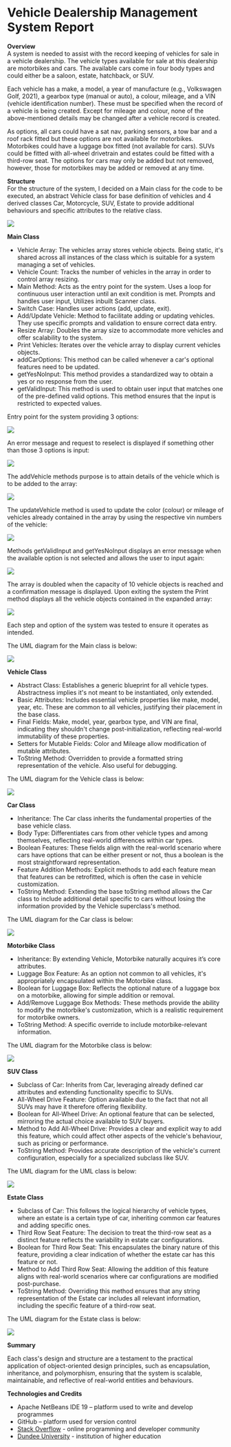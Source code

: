 # Vehicle Dealership Management System Report

<strong>Overview</strong><br>
A system is needed to assist with the record keeping of vehicles for sale in a vehicle dealership. The vehicle types available for sale at this dealership are motorbikes and cars. The available cars come in four body types and could either be a saloon, estate, hatchback, or SUV. 

Each vehicle has a make, a model, a year of manufacture (e.g., Volkswagen Golf, 2021), a gearbox type (manual or auto), a colour, mileage, and a VIN (vehicle identification number). These must be specified when the record of a vehicle is being created. Except for mileage and colour, none of the above-mentioned details may be changed after a vehicle record is created. 

As options, all cars could have a sat nav, parking sensors, a tow bar and a roof rack fitted but these options are not available for motorbikes. Motorbikes could have a luggage box fitted (not available for cars). SUVs could be fitted with all-wheel drivetrain and estates could be fitted with a third-row seat. The options for cars may only be added but not removed, however, those for motorbikes may be added or removed at any time.

<strong>Structure</strong><br>
For the structure of the system, I decided on a Main class for the code to be executed, an abstract Vehicle class for base definition of vehicles and 4 derived classes Car, Motorcycle, SUV, Estate to provide additional behaviours and specific attributes to the relative class.

![](images/structure.png)

<strong>Main Class</strong><br>

*	Vehicle Array: The vehicles array stores vehicle objects. Being static, it's shared across all instances of the class which is suitable for a system managing a set of vehicles.
*	Vehicle Count: Tracks the number of vehicles in the array in order to control array resizing.
*	Main Method: Acts as the entry point for the system. Uses a loop for continuous user interaction until an exit condition is met. Prompts and handles user input, Utilizes inbuilt Scanner class.
*	Switch Case: Handles user actions (add, update, exit).
*	Add/Update Vehicle: Method to facilitate adding or updating vehicles. They use specific prompts and validation to ensure correct data entry.
*	Resize Array: Doubles the array size to accommodate more vehicles and offer scalability to the system.
*	Print Vehicles: Iterates over the vehicle array to display current vehicles objects.
*	addCarOptions: This method can be called whenever a car's optional features need to be updated.
*	getYesNoInput: This method provides a standardized way to obtain a yes or no response from the user.
*	getValidInput: This method is used to obtain user input that matches one of the pre-defined valid options. This method ensures that the input is restricted to expected values.

Entry point for the system providing 3 options:

![](images/entry.png)

An error message and request to reselect is displayed if something other than those 3 options is input:

![](images/error.png)

The addVehicle methods purpose is to attain details of the vehicle which is to be added to the array: 

![](images/addvehicle.png)

The updateVehicle method is used to update the color (colour) or mileage of vehicles already contained in the array by using the respective vin numbers of the vehicle: 

 ![](images/updatevehicle.png)

Methods getValidInput and getYesNoInput displays an error message when the available option is not selected and allows the user to input again:

 ![](images/validate.png)

The array is doubled when the capacity of 10 vehicle objects is reached and a confirmation message is displayed. Upon exiting the system the Print method displays all the vehicle objects contained in the expanded array: 

 ![](images/arrayprint.png)

Each step and option of the system was tested to ensure it operates as intended.

The UML diagram for the Main class is below:

 ![](images/mainuml.png)

<strong>Vehicle Class</strong>

*	Abstract Class: Establishes a generic blueprint for all vehicle types. Abstractness implies it's not meant to be instantiated, only extended.
*	Basic Attributes: Includes essential vehicle properties like make, model, year, etc. These are common to all vehicles, justifying their placement in the base class.
*	Final Fields: Make, model, year, gearbox type, and VIN are final, indicating they shouldn't change post-initialization, reflecting real-world immutability of these properties.
*	Setters for Mutable Fields: Color and Mileage allow modification of mutable attributes.
*	ToString Method: Overridden to provide a formatted string representation of the vehicle. Also useful for debugging.

The UML diagram for the Vehicle class is below:

 ![](images/vehicleuml.png)

<strong>Car Class</strong>

*	Inheritance: The Car class inherits the fundamental properties of the base vehicle class.
*	Body Type: Differentiates cars from other vehicle types and among themselves, reflecting real-world differences within car types.
*	Boolean Features: These fields align with the real-world scenario where cars have options that can be either present or not, thus a boolean is the most straightforward representation.
*	Feature Addition Methods: Explicit methods to add each feature mean that features can be retrofitted, which is often the case in vehicle customization.
*	ToString Method: Extending the base toString method allows the Car class to include additional detail specific to cars without losing the information provided by the Vehicle superclass's method.

The UML diagram for the Car class is below:
 
![](images/caruml.png)

<strong>Motorbike Class</strong>

*	Inheritance: By extending Vehicle, Motorbike naturally acquires it’s core attributes.
*	Luggage Box Feature: As an option not common to all vehicles, it's appropriately encapsulated within the Motorbike class.
*	Boolean for Luggage Box: Reflects the optional nature of a luggage box on a motorbike, allowing for simple addition or removal.
*	Add/Remove Luggage Box Methods: These methods provide the ability to modify the motorbike's customization, which is a realistic requirement for motorbike owners.
*	ToString Method: A specific override to include motorbike-relevant information.

The UML diagram for the Motorbike class is below:

![](images/motorbikeuml.png)

<strong>SUV Class</strong>

*	Subclass of Car: Inherits from Car, leveraging already defined car attributes and extending functionality specific to SUVs.
*	All-Wheel Drive Feature: Option available due to the fact that not all SUVs may have it therefore offering flexibility.
*	Boolean for All-Wheel Drive: An optional feature that can be selected, mirroring the actual choice available to SUV buyers.
*	Method to Add All-Wheel Drive: Provides a clear and explicit way to add this feature, which could affect other aspects of the vehicle's behaviour, such as pricing or performance.
*	ToString Method: Provides accurate description of the vehicle's current configuration, especially for a specialized subclass like SUV.

The UML diagram for the UML class is below:

 ![](images/suvuml.png)

<strong>Estate Class</strong>

*	Subclass of Car: This follows the logical hierarchy of vehicle types, where an estate is a certain type of car, inheriting common car features and adding specific ones.
*	Third Row Seat Feature: The decision to treat the third-row seat as a distinct feature reflects the variability in estate car configurations.
*	Boolean for Third Row Seat: This encapsulates the binary nature of this feature, providing a clear indication of whether the estate car has this feature or not.
*	Method to Add Third Row Seat: Allowing the addition of this feature aligns with real-world scenarios where car configurations are modified post-purchase.
*	ToString Method: Overriding this method ensures that any string representation of the Estate car includes all relevant information, including the specific feature of a third-row seat.

The UML diagram for the Estate class is below:

  ![](images/estateuml.png) 

<strong>Summary</strong>

Each class's design and structure are a testament to the practical application of object-oriented design principles, such as encapsulation, inheritance, and polymorphism, ensuring that the system is scalable, maintainable, and reflective of real-world entities and behaviours.

<strong>Technologies and Credits</strong>

*	Apache NetBeans IDE 19 – platform used to write and develop programmes 
*	GitHub – platform used for version control 
*	[Stack Overflow](https://stackoverflow.com/) - online programming and developer community 
*	[Dundee University](https://www.dundee.ac.uk/) - institution of higher education
